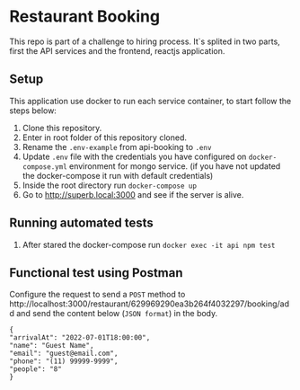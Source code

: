 # Restaurant Booking
This repo is part of a challenge to hiring process. It`s splited in two parts, first the API services and the frontend, reactjs application.

## Setup
This application use docker to run each service container, to start follow the steps below:

1. Clone this repository.
2. Enter in root folder of this repository cloned.
3. Rename the `.env-example` from api-booking to `.env`
4. Update `.env` file with the credentials you have configured on `docker-compose.yml` environment for mongo service. (if you have not updated the docker-compose it run with default credentials)
5. Inside the root directory run `docker-compose up`
6. Go to http://superb.local:3000 and see if the server is alive.

## Running automated tests
1. After stared the docker-compose run `docker exec -it api npm test`

## Functional test using Postman

Configure the request to send a `POST` method to http://localhost:3000/restaurant/629969290ea3b264f4032297/booking/add and send the content below (`JSON format`) in the body.
```
{
"arrivalAt": "2022-07-01T18:00:00",
"name": "Guest Name",
"email": "guest@email.com",
"phone": "(11) 99999-9999",
"people": "8"
}
```